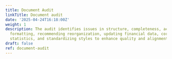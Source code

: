 ```yaml
---
title: Document Audit
linkTitle: Document audit
date: '2025-04-24T16:18:00Z'
weight: 1
description: The audit identifies issues in structure, completeness, accuracy, and
  formatting, recommending reorganization, updating financial data, correcting outdated
  statistics, and standardizing styles to enhance quality and alignment with standards.
draft: false
ref: document-audit
---
```


